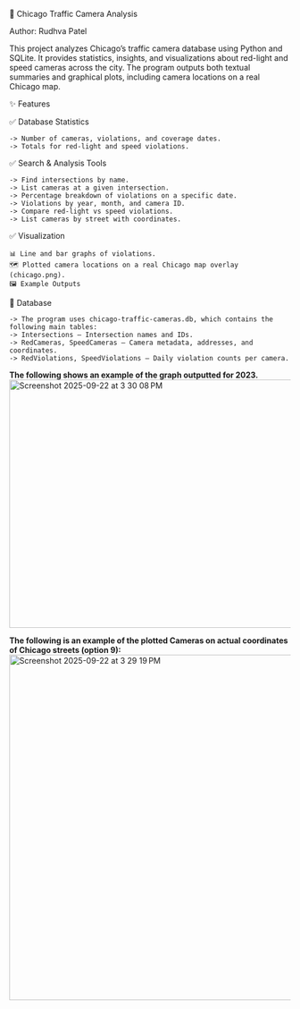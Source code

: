 🚦 Chicago Traffic Camera Analysis

Author: Rudhva Patel

This project analyzes Chicago’s traffic camera database using Python and SQLite.
It provides statistics, insights, and visualizations about red-light and speed cameras across the city.
The program outputs both textual summaries and graphical plots, including camera locations on a real Chicago map.

✨ Features

  ✅ Database Statistics
  
    -> Number of cameras, violations, and coverage dates.
    -> Totals for red-light and speed violations.
  
  ✅ Search & Analysis Tools
  
    -> Find intersections by name.
    -> List cameras at a given intersection.
    -> Percentage breakdown of violations on a specific date.
    -> Violations by year, month, and camera ID.
    -> Compare red-light vs speed violations.
    -> List cameras by street with coordinates.
    
  ✅ Visualization
  
    📊 Line and bar graphs of violations.
    🗺️ Plotted camera locations on a real Chicago map overlay (chicago.png).
    🖼️ Example Outputs

  📂 Database
  
    -> The program uses chicago-traffic-cameras.db, which contains the following main tables:
    -> Intersections – Intersection names and IDs.
    -> RedCameras, SpeedCameras – Camera metadata, addresses, and coordinates.
    -> RedViolations, SpeedViolations – Daily violation counts per camera.

**The following shows an example of the graph outputted for 2023.**
<img width="577" height="444" alt="Screenshot 2025-09-22 at 3 30 08 PM" src="https://github.com/user-attachments/assets/ee7b756c-c09e-40cc-83fd-9a555d62a475" />


**The following is an example of the plotted Cameras on actual coordinates of Chicago streets (option 9):**
<img width="631" height="618" alt="Screenshot 2025-09-22 at 3 29 19 PM" src="https://github.com/user-attachments/assets/8cdd445d-917a-4470-8208-2d4a2168be9c" />
